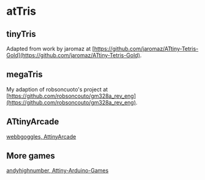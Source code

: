 # atTris

## tinyTris

Adapted from work by jaromaz at [https://github.com/jaromaz/ATtiny-Tetris-Gold](https://github.com/jaromaz/ATtiny-Tetris-Gold).  

## megaTris

My adaption of robsoncuoto's project at [https://github.com/robsoncouto/gm328a_rev_eng](https://github.com/robsoncouto/gm328a_rev_eng).  


## ATtinyArcade

[webbgoggles, AttinyArcade](https://github.com/webboggles/AttinyArcade)

## More games

[andyhighnumber, Attiny-Arduino-Games](https://github.com/andyhighnumber/Attiny-Arduino-Games)  
